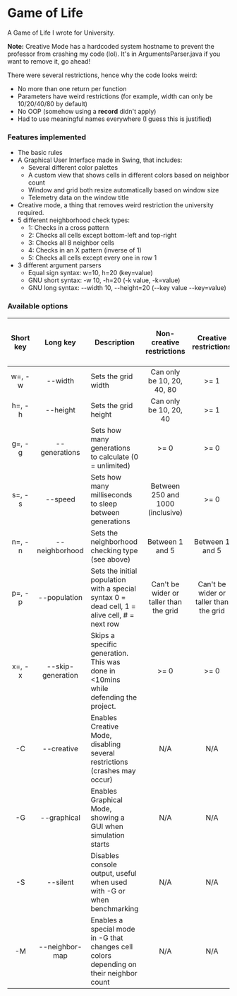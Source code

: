 # Game of Life
A Game of Life I wrote for University.

**Note:** Creative Mode has a hardcoded system hostname to prevent the professor from crashing my code (lol). It's in ArgumentsParser.java if you want to remove it, go ahead!

There were several restrictions, hence why the code looks weird:
- No more than one return per function
- Parameters have weird restrictions (for example, width can only be 10/20/40/80 by default)
- No OOP (somehow using a **record** didn't apply)
- Had to use meaningful names everywhere (I guess this is justified)

### Features implemented
- The basic rules
- A Graphical User Interface made in Swing, that includes:
    - Several different color palettes
    - A custom view that shows cells in different colors based on neighbor count
    - Window and grid both resize automatically based on window size
    - Telemetry data on the window title
- Creative mode, a thing that removes weird restriction the university required.
- 5 different neighborhood check types:
    - 1: Checks in a cross pattern
    - 2: Checks all cells except bottom-left and top-right
    - 3: Checks all 8 neighbor cells
    - 4: Checks in an X pattern (inverse of 1)
    - 5: Checks all cells except every one in row 1
- 3 different argument parsers
    - Equal sign syntax: w=10, h=20 (key=value)
    - GNU short syntax: -w 10, -h=20 (-k value, -k=value)
    - GNU long syntax: --width 10, --height=20 (--key value --key=value)

### Available options
| Short key |      Long key     | Description                                                                                   |        Non-creative restrictions       |          Creative restrictions         | Is it required in non-creative mode? |
|:---------:|:-----------------:|-----------------------------------------------------------------------------------------------|:--------------------------------------:|:--------------------------------------:|:------------------------------------:|
|   w=, -w  |      --width      | Sets the grid width                                                                           |       Can only be 10, 20, 40, 80       |                  >= 1                  |                  Yes                 |
|   h=, -h  |      --height     | Sets the grid height                                                                          |         Can only be 10, 20, 40         |                  >= 1                  |                  Yes                 |
|   g=, -g  |   --generations   | Sets how many generations to calculate (0 = unlimited)                                        |                  >= 0                  |                  >= 0                  |                  Yes                 |
|   s=, -s  |      --speed      | Sets how many milliseconds to sleep between generations                                       |    Between 250 and 1000 (inclusive)    |                  >= 0                  |                  Yes                 |
|   n=, -n  |   --neighborhood  | Sets the neighborhood checking type (see above)                                               |             Between 1 and 5            |             Between 1 and 5            |          No (defaults to 3)          |
|   p=, -p  |    --population   | Sets the initial population with a special syntax 0 = dead cell, 1 = alive cell, # = next row | Can't be wider or taller than the grid | Can't be wider or taller than the grid |                  Yes                 |
|   x=, -x  | --skip-generation | Skips a specific generation. This was done in <10mins while defending the project.            |                  >= 0                  |                  >= 0                  |                  No                  |
|     -C    |     --creative    | Enables Creative Mode, disabling several restrictions (crashes may occur)                     |                   N/A                  |                   N/A                  |                  No                  |
|     -G    |    --graphical    | Enables Graphical Mode, showing a GUI when simulation starts                                  |                   N/A                  |                   N/A                  |                  No                  |
|     -S    |      --silent     | Disables console output, useful when used with -G or when benchmarking                        |                   N/A                  |                   N/A                  |                  No                  |
|     -M    |   --neighbor-map  | Enables a special mode in -G that changes cell colors depending on their neighbor count       |                   N/A                  |                   N/A                  |                  No                  |

